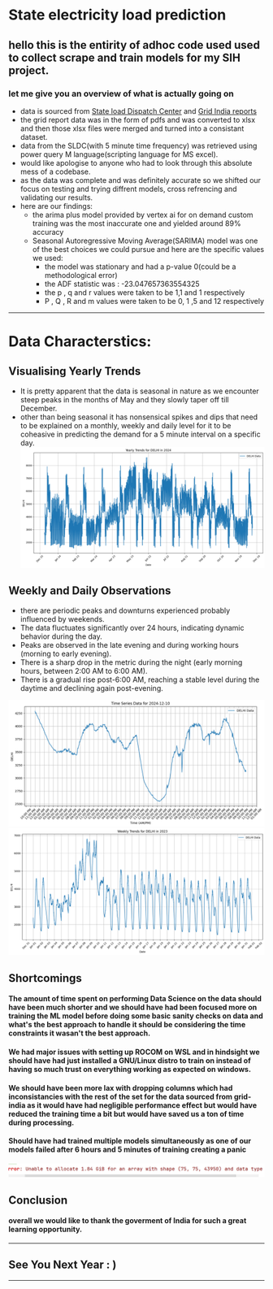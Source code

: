 # State electricity load prediction 

## hello this is the entirity of adhoc code used used to collect scrape and train models for my SIH project.

### let me give you an overview of what is actually going on
- data is sourced from [State load Dispatch Center](https://www.delhisldc.org/Redirect.aspx?Loc=0804) and [Grid India reports](https://report.grid-india.in/index.php?p=Daily+Report%2FPSP+Report) 
- the grid report data was in the form of pdfs and was converted to xlsx and then those xlsx files were merged and turned into a consistant dataset.
- data from the SLDC(with 5 minute time frequency) was retrieved using power query M language(scripting language for MS excel).
- would like apologise to anyone who had to look through this absolute mess of a codebase.
- as the data was complete and was definitely accurate so we shifted our focus on testing and trying diffrent models, cross refrencing and validating our results.
- here are our findings:
    - the arima plus model provided by vertex ai for on demand custom training was the most inaccurate one and yielded around 89% accuracy
    - Seasonal Autoregressive Moving Average(SARIMA) model was one of the best choices we could pursue and here are the specific values we used:
        - the model was stationary and had a p-value 0(could be a methodological error)
        - the ADF statistic was : -23.047657363554325
        - the p , q and r values were taken to be 1,1 and 1 respectively
        - P , Q , R and m values were taken to be 0, 1 ,5 and 12 respectively

------------------

# Data Characterstics:
## Visualising Yearly Trends
- It is pretty apparent that the data is seasonal in nature as we encounter steep peaks in the months of May and they slowly taper off till December.
- other than being seasonal it has nonsensical spikes and dips that need to be explained on a monthly, weekly and daily level for it to be coheasive in predicting the demand for a 5 minute interval on a specific day.  
![](assets/output.png)

## Weekly and Daily Observations 
- there are periodic peaks and downturns experienced probably influenced by weekends.
- The data fluctuates significantly over 24 hours, indicating dynamic behavior during the day.
- Peaks are observed in the late evening and during working hours (morning to early evening).
- There is a sharp drop in the metric during the night (early morning hours, between 2:00 AM to 6:00 AM).
- There is a gradual rise post-6:00 AM, reaching a stable level during the daytime and declining again post-evening.

![](assets/output0.png) ![](assets/output1.png)




## Shortcomings
#### The amount of time spent on performing Data Science on the data should have been much shorter and we should have had been focused more on training the ML model before doing some basic sanity checks on data and what's the best approach to handle it should be considering the time constraints it wasan't the best approach.
#### We had major issues with setting up ROCOM on WSL and in hindsight we should have had just installed a GNU/Linux distro to train on instead of having so much trust on everything working as expected on windows. 
#### We should have been more lax with dropping columns which had inconsistancies with the rest of the set for the data sourced from grid-india as it would have had negligible performance effect but would have reduced the training time a bit but would have saved us a ton of time during processing.
#### Should have had trained multiple models simultaneously as one of our models failed after 6 hours and 5 minutes of training creating a panic

![](assets/pain.png)

## Conclusion 
#### overall we would like to thank the goverment of India for such a great learning opportunity.
-----------
## See You Next Year : )

-----------
